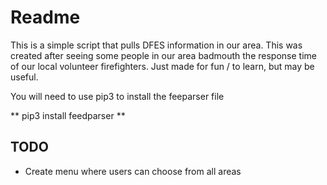 # Readme
This is a simple script that pulls DFES information in our area. This was created after seeing some people
in our area badmouth the response time of our local volunteer firefighters. Just made for fun / to learn, but 
may be useful.

You will need to use pip3 to install the feeparser file

** pip3 install feedparser **

## TODO

- Create menu where users can choose from all areas

